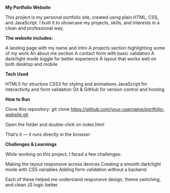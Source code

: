 **My Portfolio Website**

This project is my personal portfolio site, created using plain HTML, CSS, and JavaScript.
I built it to showcase my projects, skills, and interests in a clean and professional way.

**The website includes:**

A landing page with my name and intro
A projects section highlighting some of my work
An about me section
A contact form with basic validation
A dark/light mode toggle for better experience
A layout that works well on both desktop and mobile

**Tech Used**

HTML5 for structure
CSS3 for styling and animations
JavaScript for interactivity and form validation
Git & GitHub for version control and hosting

**How to Run**

Clone this repository:
git clone https://github.com/your-username/portfolio-website.git

Open the folder and double-click on index.html

That’s it — it runs directly in the browser

**Challenges & Learnings**

While working on this project, I faced a few challenges:

Making the layout responsive across devices
Creating a smooth dark/light mode with CSS variables
Adding form validation without a backend

Each of these helped me understand responsive design, theme switching, and clean JS logic better.
 

